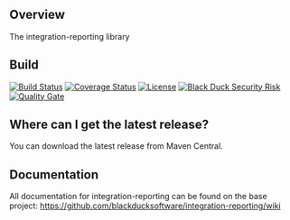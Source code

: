## Overview ##
The integration-reporting library 

## Build ##

[![Build Status](https://travis-ci.org/blackducksoftware/integration-reporting.svg?branch=master)](https://travis-ci.org/blackducksoftware/integration-reporting)
[![Coverage Status](https://coveralls.io/repos/github/blackducksoftware/integration-reporting/badge.svg?branch=master)](https://coveralls.io/github/blackducksoftware/integration-reporting?branch=master)
[![License](https://img.shields.io/badge/License-Apache%202.0-blue.svg)](https://opensource.org/licenses/Apache-2.0) 
[![Black Duck Security Risk](https://copilot.blackducksoftware.com/github/repos/blackducksoftware/integration-reporting/branches/master/badge-risk.svg)](https://copilot.blackducksoftware.com/github/repos/blackducksoftware/integration-reporting/branches/master)
[![Quality Gate](https://sonarcloud.io/api/project_badges/measure?project=com.blackducksoftware.integration%3Aintegration-reporting&metric=alert_status)](https://sonarcloud.io/dashboard?id=com.blackducksoftware.integration%3Aintegration-reporting)

## Where can I get the latest release? ##
You can download the latest release from Maven Central.

## Documentation ##
All documentation for integration-reporting can be found on the base project:  https://github.com/blackducksoftware/integration-reporting/wiki
